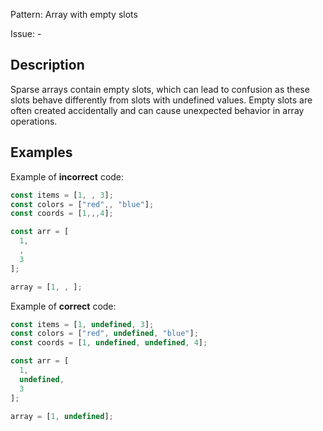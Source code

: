 Pattern: Array with empty slots

Issue: -

## Description

Sparse arrays contain empty slots, which can lead to confusion as these slots behave differently from slots with undefined values. Empty slots are often created accidentally and can cause unexpected behavior in array operations.

## Examples

Example of **incorrect** code:
```javascript
const items = [1, , 3];
const colors = ["red",, "blue"];
const coords = [1,,,4];

const arr = [
  1,
  ,
  3
];

array = [1, , ];
```

Example of **correct** code:
```javascript
const items = [1, undefined, 3];
const colors = ["red", undefined, "blue"];
const coords = [1, undefined, undefined, 4];

const arr = [
  1,
  undefined,
  3
];

array = [1, undefined];
```